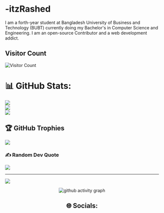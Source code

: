 # -itzRashed
I am a forth-year student at Bangladesh University of Business and Technology (BUBT) currently doing my Bachelor's in Computer Science and Engineering. 
I am an open-source Contributor and a web development addict.

<!--
**itzRashed/Md. Rashed** is a ✨ _special_ ✨ repository because its `README.md` (this file) appears on your GitHub profile.

Here are some ideas to get you started:

- 🔭 I’m currently working on ...
- 🌱 I’m currently learning ...
- 👯 I’m looking to collaborate on ...
- 🤔 I’m looking for help with ...
- 💬 Ask me about ...
- 📫 How to reach me: ...
- 😄 Pronouns: ...
- ⚡ Fun fact: ...
-->
## Visitor Count
![Visitor Count](https://profile-counter.glitch.me/itzRashed/count.svg)

# 📊 GitHub Stats:
![](https://github-readme-stats.vercel.app/api?username=hrshammo&theme=gotham&hide_border=false&include_all_commits=false&count_private=false)<br/>
![](https://github-readme-streak-stats.herokuapp.com/?user=itzRashed&theme=gotham&hide_border=false)<br/>
![](https://github-readme-stats.vercel.app/api/top-langs/?username=itzRashed&theme=gotham&hide_border=false&include_all_commits=false&count_private=false&layout=compact)

## 🏆 GitHub Trophies
![](https://github-profile-trophy.vercel.app/?username=itzRashed&theme=dracula&no-frame=true&no-bg=false&margin-w=4)

### ✍️ Random Dev Quote
![](https://quotes-github-readme.vercel.app/api?type=horizontal&theme=radical)

---
[![](https://visitcount.itsvg.in/api?id=itzRashed&icon=0&color=0)](https://visitcount.itsvg.in)

<!-- Proudly created with GPRM ( https://gprm.itsvg.in ) -->
 
 <div align="center">
     
     
![github activity graph](https://activity-graph.herokuapp.com/graph?username=itzRashed&theme=dracula&layout=compact&title_color=FF69B4&hide_border=true&area=true)
</div>
 
<div align="center">

## 🌐 Socials:

 

